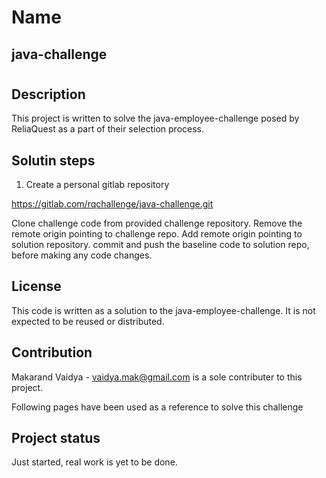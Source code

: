 # Name
## java-challenge
#
## Description
This project is written to solve the java-employee-challenge posed by ReliaQuest as a part of their selection process.

## Solutin steps

1. Create a personal gitlab repository

https://gitlab.com/rqchallenge/java-challenge.git

Clone challenge code from provided challenge repository.
Remove the remote origin pointing to challenge repo.
Add remote origin pointing to solution repository.
commit and push the baseline code to solution repo, before making any code changes.

## License
This code is written as a solution to the java-employee-challenge.
It is not expected to be reused or distributed.

## Contribution

Makarand Vaidya - vaidya.mak@gmail.com is a sole contributer to this project.

Following pages have been used as a reference to solve this challenge


## Project status
Just started, real work is yet to be done.

